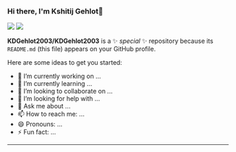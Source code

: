 ### Hi there, I'm Kshitij Gehlot👋

![](https://komarev.com/ghpvc/?username=KDGehlot2003)
![](https://komarev.com/ghpvc/?username=KDGehlot2003&label=PROFILE+VIEWS)

**KDGehlot2003/KDGehlot2003** is a ✨ _special_ ✨ repository because its `README.md` (this file) appears on your GitHub profile.

Here are some ideas to get you started:

- 🔭 I’m currently working on ...
- 🌱 I’m currently learning ...
- 👯 I’m looking to collaborate on ...
- 🤔 I’m looking for help with ...
- 💬 Ask me about ...
- 📫 How to reach me: ...
- 😄 Pronouns: ...
- ⚡ Fun fact: ...

---

